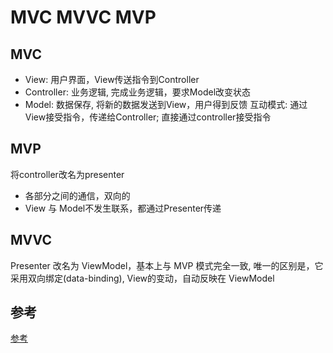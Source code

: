 # MVC MVVC MVP

## MVC
- View: 用户界面，View传送指令到Controller
- Controller: 业务逻辑, 完成业务逻辑，要求Model改变状态
- Model: 数据保存, 将新的数据发送到View，用户得到反馈
互动模式: 通过View接受指令，传递给Controller; 直接通过controller接受指令

## MVP 
将controller改名为presenter  
- 各部分之间的通信，双向的
- View 与 Model不发生联系，都通过Presenter传递

## MVVC  
Presenter 改名为 ViewModel，基本上与 MVP 模式完全一致, 唯一的区别是，它采用双向绑定(data-binding), View的变动，自动反映在 ViewModel  

## 参考
[参考](https://www.zhihu.com/question/20148405)